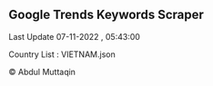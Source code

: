 

## Google Trends Keywords Scraper 
 
Last Update 07-11-2022 , 05:43:00

Country List :
VIETNAM.json



© Abdul Muttaqin 
